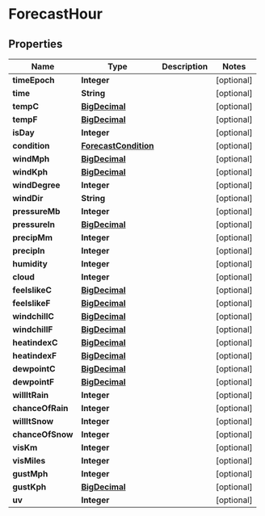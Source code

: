 # ForecastHour

## Properties
Name | Type | Description | Notes
------------ | ------------- | ------------- | -------------
**timeEpoch** | **Integer** |  |  [optional]
**time** | **String** |  |  [optional]
**tempC** | [**BigDecimal**](BigDecimal.md) |  |  [optional]
**tempF** | [**BigDecimal**](BigDecimal.md) |  |  [optional]
**isDay** | **Integer** |  |  [optional]
**condition** | [**ForecastCondition**](ForecastCondition.md) |  |  [optional]
**windMph** | [**BigDecimal**](BigDecimal.md) |  |  [optional]
**windKph** | [**BigDecimal**](BigDecimal.md) |  |  [optional]
**windDegree** | **Integer** |  |  [optional]
**windDir** | **String** |  |  [optional]
**pressureMb** | **Integer** |  |  [optional]
**pressureIn** | [**BigDecimal**](BigDecimal.md) |  |  [optional]
**precipMm** | **Integer** |  |  [optional]
**precipIn** | **Integer** |  |  [optional]
**humidity** | **Integer** |  |  [optional]
**cloud** | **Integer** |  |  [optional]
**feelslikeC** | [**BigDecimal**](BigDecimal.md) |  |  [optional]
**feelslikeF** | [**BigDecimal**](BigDecimal.md) |  |  [optional]
**windchillC** | [**BigDecimal**](BigDecimal.md) |  |  [optional]
**windchillF** | [**BigDecimal**](BigDecimal.md) |  |  [optional]
**heatindexC** | [**BigDecimal**](BigDecimal.md) |  |  [optional]
**heatindexF** | [**BigDecimal**](BigDecimal.md) |  |  [optional]
**dewpointC** | [**BigDecimal**](BigDecimal.md) |  |  [optional]
**dewpointF** | [**BigDecimal**](BigDecimal.md) |  |  [optional]
**willItRain** | **Integer** |  |  [optional]
**chanceOfRain** | **Integer** |  |  [optional]
**willItSnow** | **Integer** |  |  [optional]
**chanceOfSnow** | **Integer** |  |  [optional]
**visKm** | **Integer** |  |  [optional]
**visMiles** | **Integer** |  |  [optional]
**gustMph** | **Integer** |  |  [optional]
**gustKph** | [**BigDecimal**](BigDecimal.md) |  |  [optional]
**uv** | **Integer** |  |  [optional]
